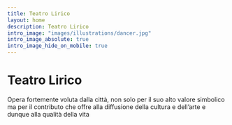 ```yaml
---
title: Teatro Lirico
layout: home
description: Teatro Lirico
intro_image: "images/illustrations/dancer.jpg"
intro_image_absolute: true
intro_image_hide_on_mobile: true
---
```


# Teatro Lirico

Opera fortemente voluta dalla città, non solo per il suo alto valore simbolico ma per il contributo che offre alla diffusione della cultura e dell’arte e dunque alla qualità della vita

